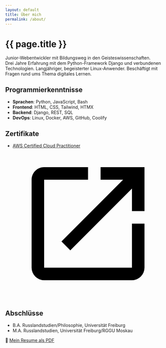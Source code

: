```yaml
---
layout: default
title: Über mich
permalink: /about/
---
```

# {{ page.title }}

Junior-Webentwickler mit Bildungsweg in den Geisteswissenschaften.<br>
Drei Jahre Erfahrung mit dem Python-Framework Django und verbundenen Technologien.
Langjähriger, begeisterter Linux-Anwender.
Beschäftigt mit Fragen rund ums Thema digitales Lernen.

## Programmierkenntnisse

- **Sprachen**: Python, JavaScript, Bash
- **Frontend**: HTML, CSS, Tailwind, HTMX
- **Backend**: Django, REST, SQL
- **DevOps**: Linux, Docker, AWS, GitHub, Coolify

## Zertifikate
- <a class="inline-flex items-center" href="https://www.credly.com/badges/444a285b-5e6a-43ca-83ac-da3be1002422" target="_blank" rel="noopener noreferrer">AWS Certified Cloud Practitioner<svg class=" dark:fill-emerald-500 fill-blue2-500 h-[1.1em] w-auto ml-0.5" xmlns="http://www.w3.org/2000/svg" viewBox="0 0 24 24"><title>see-badge-in-new-tab</title><path d="M14,3V5H17.59L7.76,14.83L9.17,16.24L19,6.41V10H21V3M19,19H5V5H12V3H5C3.89,3 3,3.9 3,5V19A2,2 0 0,0 5,21H19A2,2 0 0,0 21,19V12H19V19Z" /></svg></a>

## Abschlüsse
- B.A. Russlandstudien/Philosophie, Universität Freiburg
- M.A. Russlandstudien, Universität Freiburg/RGGU Moskau

📄 [Mein Resume als PDF](/assets/files/bjoern-kawecki-resume.pdf)
